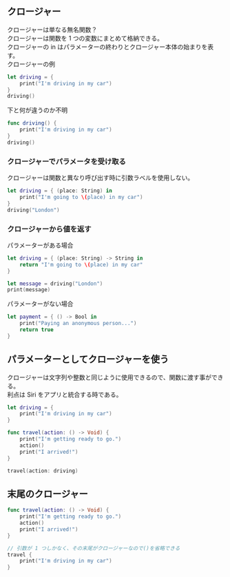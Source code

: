 ## クロージャー

クロージャーは単なる無名関数？  
クロージャーは関数を 1 つの変数にまとめて格納できる。  
クロージャーの in はパラメーターの終わりとクロージャー本体の始まりを表す。  
クロージャーの例  

```swift
let driving = {
    print("I'm driving in my car")
}
driving()
```

下と何が違うのか不明  

```swift
func driving() {
    print("I'm driving in my car")
}
driving()
```

### クロージャーでパラメータを受け取る

クロージャーは関数と異なり呼び出す時に引数ラベルを使用しない。  

```swift
let driving = { (place: String) in
    print("I'm going to \(place) in my car")
}
driving("London")
```

### クロージャーから値を返す

パラメーターがある場合  

```swift
let driving = { (place: String) -> String in
    return "I'm going to \(place) in my car"
}

let message = driving("London")
print(message)
```

パラメーターがない場合

```swift
let payment = { () -> Bool in
    print("Paying an anonymous person...")
    return true
}
```

## パラメーターとしてクロージャーを使う

クロージャーは文字列や整数と同じように使用できるので、関数に渡す事ができる。  
利点は Siri をアプリと統合する時である。  

```swift
let driving = {
    print("I'm driving in my car")
}

func travel(action: () -> Void) {
    print("I'm getting ready to go.")
    action()
    print("I arrived!")
}

travel(action: driving)
```

## 末尾のクロージャー

```swift
func travel(action: () -> Void) {
    print("I'm getting ready to go.")
    action()
    print("I arrived!")
}

// 引数が 1 つしかなく、その末尾がクロージャーなので()を省略できる
travel {
    print("I'm driving in my car")
}
```
